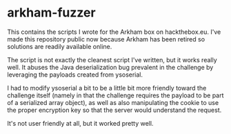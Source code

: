 # arkham-fuzzer

This contains the scripts I wrote for the Arkham box on hackthebox.eu.
I've made this repository public now because Arkham has been retired
so solutions are readily available online.

The script is not exactly the cleanest script I've written, but it
works really well. It abuses the Java deserialization bug prevalent
in the challenge by leveraging the payloads created from ysoserial.

I had to modify ysoserial a bit to be a little bit more friendly toward
the challenge itself (namely in that the challenge requires the payload
to be part of a serialized array object), as well as also manipulating
the cookie to use the proper encryption key so that the server would
understand the request.

It's not user friendly at all, but it worked pretty well.
